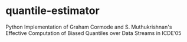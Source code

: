quantile-estimator
==========================

Python Implementation of Graham Cormode and S. Muthukrishnan's Effective Computation of Biased Quantiles over Data Streams in ICDE’05
